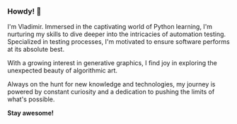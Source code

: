 ### Howdy! 👋
<p>I'm Vladimir. Immersed in the captivating world of Python learning, I'm nurturing my skills to dive deeper into the intricacies of automation testing. 
Specialized in testing processes, I'm motivated to ensure software performs at its absolute best.</p>
With a growing interest in generative graphics, I find joy in exploring the unexpected beauty of algorithmic art.</p>
Always on the hunt for new knowledge and technologies, my journey is powered by constant curiosity and a dedication to pushing the limits of what's possible.</p>
<b>Stay awesome!</b>
